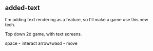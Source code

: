 ## added-text
I'm adding text rendering as a feature, so I'll make a game use this new tech.

Top down 2d game, with text screens.

space - interact
arrow/wasd - move

